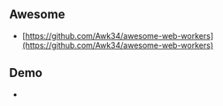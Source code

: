 ## Awesome

* [https://github.com/Awk34/awesome-web-workers](https://github.com/Awk34/awesome-web-workers)

## Demo

* 



